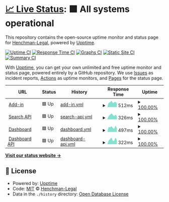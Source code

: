 # [📈 Live Status](https://Henchman-Legal.github.io/status): <!--live status--> **🟩 All systems operational**

This repository contains the open-source uptime monitor and status page for [Henchman-Legal](https://Henchman-Legal.github.io/status), powered by [Upptime](https://github.com/upptime/upptime).

[![Uptime CI](https://github.com/Henchman-Legal/status/workflows/Uptime%20CI/badge.svg)](https://github.com/Henchman-Legal/status/actions?query=workflow%3A%22Uptime+CI%22)
[![Response Time CI](https://github.com/Henchman-Legal/status/workflows/Response%20Time%20CI/badge.svg)](https://github.com/Henchman-Legal/status/actions?query=workflow%3A%22Response+Time+CI%22)
[![Graphs CI](https://github.com/Henchman-Legal/status/workflows/Graphs%20CI/badge.svg)](https://github.com/Henchman-Legal/status/actions?query=workflow%3A%22Graphs+CI%22)
[![Static Site CI](https://github.com/Henchman-Legal/status/workflows/Static%20Site%20CI/badge.svg)](https://github.com/Henchman-Legal/status/actions?query=workflow%3A%22Static+Site+CI%22)
[![Summary CI](https://github.com/Henchman-Legal/status/workflows/Summary%20CI/badge.svg)](https://github.com/Henchman-Legal/status/actions?query=workflow%3A%22Summary+CI%22)

With [Upptime](https://upptime.js.org), you can get your own unlimited and free uptime monitor and status page, powered entirely by a GitHub repository. We use [Issues](https://github.com/Henchman-Legal/status/issues) as incident reports, [Actions](https://github.com/Henchman-Legal/status/actions) as uptime monitors, and [Pages](https://Henchman-Legal.github.io/status) for the status page.

<!--start: status pages-->
<!-- This summary is generated by Upptime (https://github.com/upptime/upptime) -->
<!-- Do not edit this manually, your changes will be overwritten -->
<!-- prettier-ignore -->
| URL | Status | History | Response Time | Uptime |
| --- | ------ | ------- | ------------- | ------ |
| <img alt="" src="https://henchman.io/favicon.ico" height="13"> [Add-in](https://add-in.henchman.io) | 🟩 Up | [add-in.yml](https://github.com/Henchman-Legal/status/commits/HEAD/history/add-in.yml) | <details><summary><img alt="Response time graph" src="./graphs/add-in/response-time-week.png" height="20"> 512ms</summary><br><a href="https://status.henchman.io/history/add-in"><img alt="Response time 347" src="https://img.shields.io/endpoint?url=https%3A%2F%2Fraw.githubusercontent.com%2FHenchman-Legal%2Fstatus%2FHEAD%2Fapi%2Fadd-in%2Fresponse-time.json"></a><br><a href="https://status.henchman.io/history/add-in"><img alt="24-hour response time 371" src="https://img.shields.io/endpoint?url=https%3A%2F%2Fraw.githubusercontent.com%2FHenchman-Legal%2Fstatus%2FHEAD%2Fapi%2Fadd-in%2Fresponse-time-day.json"></a><br><a href="https://status.henchman.io/history/add-in"><img alt="7-day response time 512" src="https://img.shields.io/endpoint?url=https%3A%2F%2Fraw.githubusercontent.com%2FHenchman-Legal%2Fstatus%2FHEAD%2Fapi%2Fadd-in%2Fresponse-time-week.json"></a><br><a href="https://status.henchman.io/history/add-in"><img alt="30-day response time 523" src="https://img.shields.io/endpoint?url=https%3A%2F%2Fraw.githubusercontent.com%2FHenchman-Legal%2Fstatus%2FHEAD%2Fapi%2Fadd-in%2Fresponse-time-month.json"></a><br><a href="https://status.henchman.io/history/add-in"><img alt="1-year response time 347" src="https://img.shields.io/endpoint?url=https%3A%2F%2Fraw.githubusercontent.com%2FHenchman-Legal%2Fstatus%2FHEAD%2Fapi%2Fadd-in%2Fresponse-time-year.json"></a></details> | <details><summary><a href="https://status.henchman.io/history/add-in">100.00%</a></summary><a href="https://status.henchman.io/history/add-in"><img alt="All-time uptime 100.00%" src="https://img.shields.io/endpoint?url=https%3A%2F%2Fraw.githubusercontent.com%2FHenchman-Legal%2Fstatus%2FHEAD%2Fapi%2Fadd-in%2Fuptime.json"></a><br><a href="https://status.henchman.io/history/add-in"><img alt="24-hour uptime 100.00%" src="https://img.shields.io/endpoint?url=https%3A%2F%2Fraw.githubusercontent.com%2FHenchman-Legal%2Fstatus%2FHEAD%2Fapi%2Fadd-in%2Fuptime-day.json"></a><br><a href="https://status.henchman.io/history/add-in"><img alt="7-day uptime 100.00%" src="https://img.shields.io/endpoint?url=https%3A%2F%2Fraw.githubusercontent.com%2FHenchman-Legal%2Fstatus%2FHEAD%2Fapi%2Fadd-in%2Fuptime-week.json"></a><br><a href="https://status.henchman.io/history/add-in"><img alt="30-day uptime 100.00%" src="https://img.shields.io/endpoint?url=https%3A%2F%2Fraw.githubusercontent.com%2FHenchman-Legal%2Fstatus%2FHEAD%2Fapi%2Fadd-in%2Fuptime-month.json"></a><br><a href="https://status.henchman.io/history/add-in"><img alt="1-year uptime 100.00%" src="https://img.shields.io/endpoint?url=https%3A%2F%2Fraw.githubusercontent.com%2FHenchman-Legal%2Fstatus%2FHEAD%2Fapi%2Fadd-in%2Fuptime-year.json"></a></details>
| <img alt="" src="https://henchman.io/favicon.ico" height="13"> [Search API](https://api-search.henchman.io/health) | 🟩 Up | [search-api.yml](https://github.com/Henchman-Legal/status/commits/HEAD/history/search-api.yml) | <details><summary><img alt="Response time graph" src="./graphs/search-api/response-time-week.png" height="20"> 326ms</summary><br><a href="https://status.henchman.io/history/search-api"><img alt="Response time 450" src="https://img.shields.io/endpoint?url=https%3A%2F%2Fraw.githubusercontent.com%2FHenchman-Legal%2Fstatus%2FHEAD%2Fapi%2Fsearch-api%2Fresponse-time.json"></a><br><a href="https://status.henchman.io/history/search-api"><img alt="24-hour response time 242" src="https://img.shields.io/endpoint?url=https%3A%2F%2Fraw.githubusercontent.com%2FHenchman-Legal%2Fstatus%2FHEAD%2Fapi%2Fsearch-api%2Fresponse-time-day.json"></a><br><a href="https://status.henchman.io/history/search-api"><img alt="7-day response time 326" src="https://img.shields.io/endpoint?url=https%3A%2F%2Fraw.githubusercontent.com%2FHenchman-Legal%2Fstatus%2FHEAD%2Fapi%2Fsearch-api%2Fresponse-time-week.json"></a><br><a href="https://status.henchman.io/history/search-api"><img alt="30-day response time 373" src="https://img.shields.io/endpoint?url=https%3A%2F%2Fraw.githubusercontent.com%2FHenchman-Legal%2Fstatus%2FHEAD%2Fapi%2Fsearch-api%2Fresponse-time-month.json"></a><br><a href="https://status.henchman.io/history/search-api"><img alt="1-year response time 450" src="https://img.shields.io/endpoint?url=https%3A%2F%2Fraw.githubusercontent.com%2FHenchman-Legal%2Fstatus%2FHEAD%2Fapi%2Fsearch-api%2Fresponse-time-year.json"></a></details> | <details><summary><a href="https://status.henchman.io/history/search-api">100.00%</a></summary><a href="https://status.henchman.io/history/search-api"><img alt="All-time uptime 100.00%" src="https://img.shields.io/endpoint?url=https%3A%2F%2Fraw.githubusercontent.com%2FHenchman-Legal%2Fstatus%2FHEAD%2Fapi%2Fsearch-api%2Fuptime.json"></a><br><a href="https://status.henchman.io/history/search-api"><img alt="24-hour uptime 100.00%" src="https://img.shields.io/endpoint?url=https%3A%2F%2Fraw.githubusercontent.com%2FHenchman-Legal%2Fstatus%2FHEAD%2Fapi%2Fsearch-api%2Fuptime-day.json"></a><br><a href="https://status.henchman.io/history/search-api"><img alt="7-day uptime 100.00%" src="https://img.shields.io/endpoint?url=https%3A%2F%2Fraw.githubusercontent.com%2FHenchman-Legal%2Fstatus%2FHEAD%2Fapi%2Fsearch-api%2Fuptime-week.json"></a><br><a href="https://status.henchman.io/history/search-api"><img alt="30-day uptime 100.00%" src="https://img.shields.io/endpoint?url=https%3A%2F%2Fraw.githubusercontent.com%2FHenchman-Legal%2Fstatus%2FHEAD%2Fapi%2Fsearch-api%2Fuptime-month.json"></a><br><a href="https://status.henchman.io/history/search-api"><img alt="1-year uptime 100.00%" src="https://img.shields.io/endpoint?url=https%3A%2F%2Fraw.githubusercontent.com%2FHenchman-Legal%2Fstatus%2FHEAD%2Fapi%2Fsearch-api%2Fuptime-year.json"></a></details>
| <img alt="" src="https://icons.duckduckgo.com/ip3/dashboard.henchman.io.ico" height="13"> [Dashboard](https://dashboard.henchman.io/) | 🟩 Up | [dashboard.yml](https://github.com/Henchman-Legal/status/commits/HEAD/history/dashboard.yml) | <details><summary><img alt="Response time graph" src="./graphs/dashboard/response-time-week.png" height="20"> 497ms</summary><br><a href="https://status.henchman.io/history/dashboard"><img alt="Response time 339" src="https://img.shields.io/endpoint?url=https%3A%2F%2Fraw.githubusercontent.com%2FHenchman-Legal%2Fstatus%2FHEAD%2Fapi%2Fdashboard%2Fresponse-time.json"></a><br><a href="https://status.henchman.io/history/dashboard"><img alt="24-hour response time 378" src="https://img.shields.io/endpoint?url=https%3A%2F%2Fraw.githubusercontent.com%2FHenchman-Legal%2Fstatus%2FHEAD%2Fapi%2Fdashboard%2Fresponse-time-day.json"></a><br><a href="https://status.henchman.io/history/dashboard"><img alt="7-day response time 497" src="https://img.shields.io/endpoint?url=https%3A%2F%2Fraw.githubusercontent.com%2FHenchman-Legal%2Fstatus%2FHEAD%2Fapi%2Fdashboard%2Fresponse-time-week.json"></a><br><a href="https://status.henchman.io/history/dashboard"><img alt="30-day response time 523" src="https://img.shields.io/endpoint?url=https%3A%2F%2Fraw.githubusercontent.com%2FHenchman-Legal%2Fstatus%2FHEAD%2Fapi%2Fdashboard%2Fresponse-time-month.json"></a><br><a href="https://status.henchman.io/history/dashboard"><img alt="1-year response time 339" src="https://img.shields.io/endpoint?url=https%3A%2F%2Fraw.githubusercontent.com%2FHenchman-Legal%2Fstatus%2FHEAD%2Fapi%2Fdashboard%2Fresponse-time-year.json"></a></details> | <details><summary><a href="https://status.henchman.io/history/dashboard">100.00%</a></summary><a href="https://status.henchman.io/history/dashboard"><img alt="All-time uptime 100.00%" src="https://img.shields.io/endpoint?url=https%3A%2F%2Fraw.githubusercontent.com%2FHenchman-Legal%2Fstatus%2FHEAD%2Fapi%2Fdashboard%2Fuptime.json"></a><br><a href="https://status.henchman.io/history/dashboard"><img alt="24-hour uptime 100.00%" src="https://img.shields.io/endpoint?url=https%3A%2F%2Fraw.githubusercontent.com%2FHenchman-Legal%2Fstatus%2FHEAD%2Fapi%2Fdashboard%2Fuptime-day.json"></a><br><a href="https://status.henchman.io/history/dashboard"><img alt="7-day uptime 100.00%" src="https://img.shields.io/endpoint?url=https%3A%2F%2Fraw.githubusercontent.com%2FHenchman-Legal%2Fstatus%2FHEAD%2Fapi%2Fdashboard%2Fuptime-week.json"></a><br><a href="https://status.henchman.io/history/dashboard"><img alt="30-day uptime 100.00%" src="https://img.shields.io/endpoint?url=https%3A%2F%2Fraw.githubusercontent.com%2FHenchman-Legal%2Fstatus%2FHEAD%2Fapi%2Fdashboard%2Fuptime-month.json"></a><br><a href="https://status.henchman.io/history/dashboard"><img alt="1-year uptime 100.00%" src="https://img.shields.io/endpoint?url=https%3A%2F%2Fraw.githubusercontent.com%2FHenchman-Legal%2Fstatus%2FHEAD%2Fapi%2Fdashboard%2Fuptime-year.json"></a></details>
| <img alt="" src="https://henchman.io/favicon.ico" height="13"> [Dashboard API](https://api-dashboard.henchman.io/health) | 🟩 Up | [dashboard-api.yml](https://github.com/Henchman-Legal/status/commits/HEAD/history/dashboard-api.yml) | <details><summary><img alt="Response time graph" src="./graphs/dashboard-api/response-time-week.png" height="20"> 322ms</summary><br><a href="https://status.henchman.io/history/dashboard-api"><img alt="Response time 442" src="https://img.shields.io/endpoint?url=https%3A%2F%2Fraw.githubusercontent.com%2FHenchman-Legal%2Fstatus%2FHEAD%2Fapi%2Fdashboard-api%2Fresponse-time.json"></a><br><a href="https://status.henchman.io/history/dashboard-api"><img alt="24-hour response time 266" src="https://img.shields.io/endpoint?url=https%3A%2F%2Fraw.githubusercontent.com%2FHenchman-Legal%2Fstatus%2FHEAD%2Fapi%2Fdashboard-api%2Fresponse-time-day.json"></a><br><a href="https://status.henchman.io/history/dashboard-api"><img alt="7-day response time 322" src="https://img.shields.io/endpoint?url=https%3A%2F%2Fraw.githubusercontent.com%2FHenchman-Legal%2Fstatus%2FHEAD%2Fapi%2Fdashboard-api%2Fresponse-time-week.json"></a><br><a href="https://status.henchman.io/history/dashboard-api"><img alt="30-day response time 362" src="https://img.shields.io/endpoint?url=https%3A%2F%2Fraw.githubusercontent.com%2FHenchman-Legal%2Fstatus%2FHEAD%2Fapi%2Fdashboard-api%2Fresponse-time-month.json"></a><br><a href="https://status.henchman.io/history/dashboard-api"><img alt="1-year response time 442" src="https://img.shields.io/endpoint?url=https%3A%2F%2Fraw.githubusercontent.com%2FHenchman-Legal%2Fstatus%2FHEAD%2Fapi%2Fdashboard-api%2Fresponse-time-year.json"></a></details> | <details><summary><a href="https://status.henchman.io/history/dashboard-api">100.00%</a></summary><a href="https://status.henchman.io/history/dashboard-api"><img alt="All-time uptime 100.00%" src="https://img.shields.io/endpoint?url=https%3A%2F%2Fraw.githubusercontent.com%2FHenchman-Legal%2Fstatus%2FHEAD%2Fapi%2Fdashboard-api%2Fuptime.json"></a><br><a href="https://status.henchman.io/history/dashboard-api"><img alt="24-hour uptime 100.00%" src="https://img.shields.io/endpoint?url=https%3A%2F%2Fraw.githubusercontent.com%2FHenchman-Legal%2Fstatus%2FHEAD%2Fapi%2Fdashboard-api%2Fuptime-day.json"></a><br><a href="https://status.henchman.io/history/dashboard-api"><img alt="7-day uptime 100.00%" src="https://img.shields.io/endpoint?url=https%3A%2F%2Fraw.githubusercontent.com%2FHenchman-Legal%2Fstatus%2FHEAD%2Fapi%2Fdashboard-api%2Fuptime-week.json"></a><br><a href="https://status.henchman.io/history/dashboard-api"><img alt="30-day uptime 100.00%" src="https://img.shields.io/endpoint?url=https%3A%2F%2Fraw.githubusercontent.com%2FHenchman-Legal%2Fstatus%2FHEAD%2Fapi%2Fdashboard-api%2Fuptime-month.json"></a><br><a href="https://status.henchman.io/history/dashboard-api"><img alt="1-year uptime 100.00%" src="https://img.shields.io/endpoint?url=https%3A%2F%2Fraw.githubusercontent.com%2FHenchman-Legal%2Fstatus%2FHEAD%2Fapi%2Fdashboard-api%2Fuptime-year.json"></a></details>

<!--end: status pages-->

[**Visit our status website →**](https://Henchman-Legal.github.io/status)

## 📄 License

- Powered by: [Upptime](https://github.com/upptime/upptime)
- Code: [MIT](./LICENSE) © [Henchman-Legal](https://Henchman-Legal.github.io/status)
- Data in the `./history` directory: [Open Database License](https://opendatacommons.org/licenses/odbl/1-0/)
